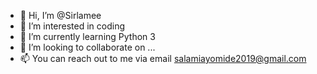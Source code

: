 - 👋 Hi, I’m @Sirlamee
- 👀 I’m interested in coding
- 🌱 I’m currently learning Python 3
- 💞️ I’m looking to collaborate on ...
- 📫 You can reach out to me via email salamiayomide2019@gmail.com

<!---
Sirlamee/Sirlamee is a ✨ special ✨ repository because its `README.md` (this file) appears on your GitHub profile.
You can click the Preview link to take a look at your changes.
--->
